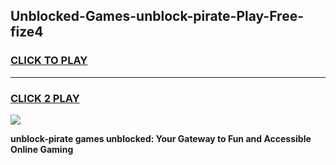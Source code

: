 
## Unblocked-Games-unblock-pirate-Play-Free-fize4
<h3>
<a href="https://premium76.site?title=unblock-pirate&ref=10A">CLICK TO PLAY</a></h3>
<hr>

<h3>
<a href="https://premium76.site?title=unblock-pirate&ref=10A">CLICK 2 PLAY</a>
  
</h3>

<a href="https://premium76.site?title=unblock-pirate&ref=10A"><img src="https://clearcache.store/games.png"></a>


**unblock-pirate games unblocked: Your Gateway to Fun and Accessible Online Gaming**
